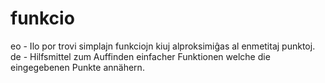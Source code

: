 # funkcio
eo - Ilo por trovi simplajn funkciojn kiuj alproksimiĝas al enmetitaj punktoj.                                                                             
de - Hilfsmittel zum Auffinden einfacher Funktionen welche die eingegebenen Punkte annähern.
